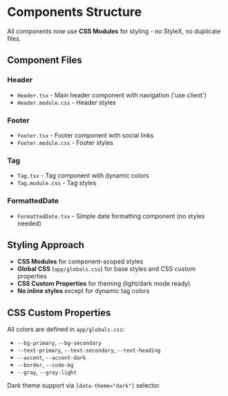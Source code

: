 # Components Structure

All components now use **CSS Modules** for styling - no StyleX, no duplicate files.

## Component Files

### Header
- `Header.tsx` - Main header component with navigation ('use client')
- `Header.module.css` - Header styles

### Footer
- `Footer.tsx` - Footer component with social links
- `Footer.module.css` - Footer styles

### Tag
- `Tag.tsx` - Tag component with dynamic colors
- `Tag.module.css` - Tag styles

### FormattedDate
- `FormattedDate.tsx` - Simple date formatting component (no styles needed)

## Styling Approach

- **CSS Modules** for component-scoped styles
- **Global CSS** (`app/globals.css`) for base styles and CSS custom properties
- **CSS Custom Properties** for theming (light/dark mode ready)
- **No inline styles** except for dynamic tag colors

## CSS Custom Properties

All colors are defined in `app/globals.css`:
- `--bg-primary`, `--bg-secondary`
- `--text-primary`, `--text-secondary`, `--text-heading`
- `--accent`, `--accent-dark`
- `--border`, `--code-bg`
- `--gray`, `--gray-light`

Dark theme support via `[data-theme="dark"]` selector.
